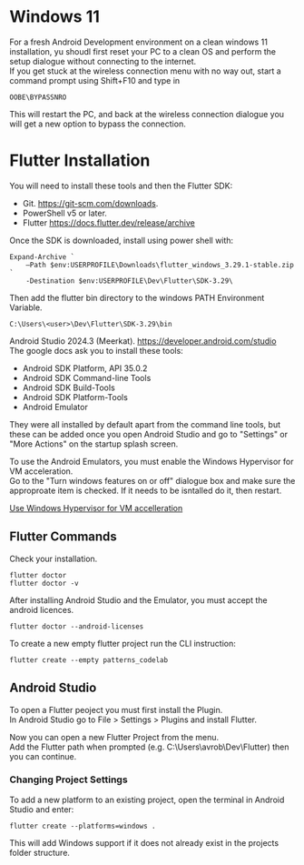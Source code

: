 
# Windows 11 
For a fresh Android Development environment on a clean windows 11 installation, yu shoudl first reset your PC to a clean OS and perform the setup dialogue without connecting to the internet.   
If you get stuck at the wireless connection menu with no way out, start a command prompt using Shift+F10 and type in 
```
OOBE\BYPASSNRO
```
This will restart the PC, and back at the wireless connection dialogue you will get a new option to bypass the connection. 


# Flutter Installation
You will need to install these tools and then the Flutter SDK:  
- Git. https://git-scm.com/downloads.  
- PowerShell v5 or later.  
- Flutter https://docs.flutter.dev/release/archive  

Once the SDK is downloaded, install using power shell with:  
```
Expand-Archive `
    –Path $env:USERPROFILE\Downloads\flutter_windows_3.29.1-stable.zip `
    -Destination $env:USERPROFILE\Dev\Flutter\SDK-3.29\
```
Then add the flutter bin directory to the windows PATH Environment Variable.  
```
C:\Users\<user>\Dev\Flutter\SDK-3.29\bin
```

Android Studio 2024.3 (Meerkat). https://developer.android.com/studio  
The google docs ask you to install these tools:  
- Android SDK Platform, API 35.0.2  
- Android SDK Command-line Tools  
- Android SDK Build-Tools  
- Android SDK Platform-Tools  
- Android Emulator  

They were all installed by default apart from the command line tools, but these can be added once you open Android Studio and go to "Settings" or "More Actions" on the startup splash screen.    

To use the Android Emulators, you must enable the Windows Hypervisor for VM acceleration.  
Go to the "Turn windows features on or off" dialogue box and make sure the approproate item is checked.  If it needs to be isntalled do it, then restart.  

[Use Windows Hypervisor for VM accelleration](./win-hypervisor-option.png)


## Flutter Commands
Check your installation.  
```
flutter doctor
flutter doctor -v
```
After installing Android Studio and the Emulator, you must accept the android licences.  
```
flutter doctor --android-licenses
```

To create a new empty flutter project run the CLI instruction:  
```
flutter create --empty patterns_codelab
```

## Android Studio
To open a Flutter peoject you must first install the Plugin.  
In Android Studio go to File > Settings > Plugins and install Flutter.  

Now you can open a new Flutter Project from the menu.  
Add the Flutter path when prompted (e.g. C:\Users\avrob\Dev\Flutter) then you can continue.  

### Changing Project Settings
To add a new platform to an existing project, open the terminal in Android Studio and enter:
```
flutter create --platforms=windows .
```
This will add Windows support if it does not already exist in the projects folder structure.  


